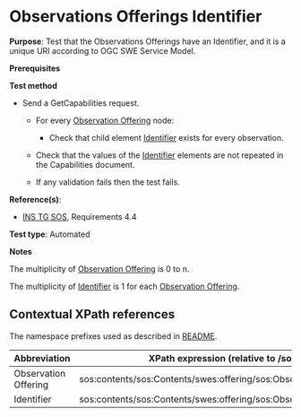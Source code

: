 # Observations Offerings Identifier

**Purpose**: Test that the Observations Offerings have an Identifier, and it is a unique URI according to OGC SWE Service Model.

**Prerequisites**

**Test method**

* Send a GetCapabilities request.

    * For every [Observation Offering](#observationOffering) node:

        * Check that child element [Identifier](#identifier) exists for every observation.
        
    * Check that the values of the [Identifier](#identifier) elements are not repeated in the Capabilities document.

    * If any validation fails then the test fails.

**Reference(s)**:

* [INS TG SOS](http://inspire.ec.europa.eu/id/document/tg/download-sos/1.0), Requirements 4.4

**Test type**: Automated

**Notes**

The multiplicity of [Observation Offering](#observationOffering) is 0 to n.

The multiplicity of [Identifier](#identifier) is 1 for each [Observation Offering](#observationOffering).

## Contextual XPath references

The namespace prefixes used as described in [README](./README.md#namespaces).

| Abbreviation                                               |  XPath expression (relative to /sos:Capabilities) |
| ---------------------------------------------------------- | ------------------------------------------------------------------------- |
| Observation Offering <a name="observationOffering"></a> | sos:contents/sos:Contents/swes:offering/sos:ObservationOffering |
| Identifier <a name="identifier"></a> | sos:contents/sos:Contents/swes:offering/sos:ObservationOffering/swes:identifier |
